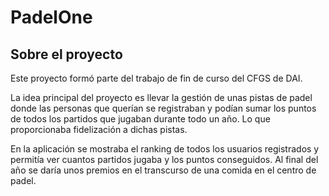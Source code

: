 # PadelOne

## Sobre el proyecto

Este proyecto formó parte del trabajo de fin de curso del CFGS de DAI.

La idea principal del proyecto es llevar la gestión de unas pistas de padel donde las personas que querían se registraban y podían sumar los puntos de todos los partidos que jugaban durante todo un año. Lo que proporcionaba fidelización a dichas pistas.

En la aplicación se mostraba el ranking de todos los usuarios registrados y permitía ver cuantos partidos jugaba y los puntos conseguidos. Al final del año se daría unos premios en el transcurso de una comida en el centro de padel.
